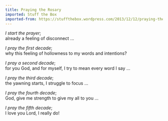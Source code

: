 ```yaml
---
title: Praying the Rosary
imported: Stuff the Box
imported-from: https://stuffthebox.wordpress.com/2013/12/12/praying-the-rosary/
---
```


*I start the prayer*; <br />
already a feeling of disconnect ...

*I pray the first decade*; <br />
why this feeling of hollowness to my words and intentions?

*I pray a second decade*; <br />
for you God, and for myself, I try to mean every word I say ...

*I pray the third decade*; <br />
the yawning starts, I struggle to focus ...

*I pray the fourth decade*; <br />
God, give me strength to give my all to you ...

*I pray the fifth decade*; <br />
I love you Lord, I really do!
